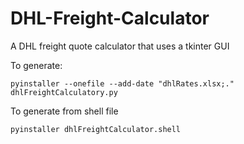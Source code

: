 # DHL-Freight-Calculator
A DHL freight quote calculator that uses a tkinter GUI

To generate: 

```shell script
pyinstaller --onefile --add-date "dhlRates.xlsx;." dhlFreightCalculatory.py
```

To generate from shell file
```shell script
pyinstaller dhlFreightCalculator.shell
```